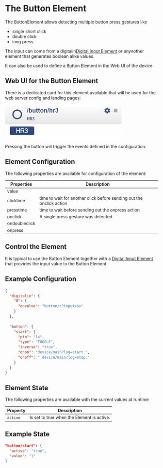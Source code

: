 # The Button Element

The ButtonElement allows detecting multiple button press gestures like
* single short click
* double click
* long press

The input can come from a digitalin[Digital Input Element](/elements/digitalin) or anynother element that generates boolean alike values.

It can also be used to define a Button Element in the Web UI of the device.

<!-- ![Button Properties and Actions](buttonapi.png) -->

## Web UI for the Button Element

There is a dedicated card for this element available that will be used for the web server config and landing pages:

![Button UI](/elements/buttonui.png)

Pressing the button will trigger the events defined in the configuration.

## Element Configuration

The following properties are available for configuration of the element:

| Properties    | Description                                                          |
| ------------- | -------------------------------------------------------------------- |
| value         |                                                                      |
| clicktime     | time to wait for another click before sending out the onclick action |
| presstime     | time to wait before sending out the onpress action                   |
| onclick       | A single press gesture was detected.                                 |
| ondoubleclick |                                                                      |
| onpress       |                                                                      |

## Control the Element

It is typical to use the Button Element together with a [Digital Input Element](/elements/digitalin)
that provides the input value to the Button Element.

## Example Configuration

```JSON
{
  "digitalin": {
    "0": {
      "onvalue": "button/c?input=$v"
    }
  },

  "button": {
    "start": {
      "pin": "14",
      "type": "TOGGLE",
      "inverse": "true",
      "onon": "device/main?log=start.",
      "onoff": " device/main?log=stop."
    }
  }
}
```

<!-- The Button Element can also be used without a physical input signal by using the Web UI only.

| Action | Description                                                |
| ------ | ---------------------------------------------------------- |
| input  | Receiving this action sets the input level to high or low. |
-->


## Element State

The following properties are available with the current values at runtime

| Property | Description                                |
| -------- | ------------------------------------------ |
| `active` | Is set to true when the Element is active. |


## Example State

```JSON
"button/start": {
  "active": "true",
  "value": "1"
}
```